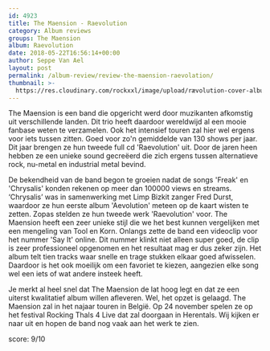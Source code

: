 ```yaml
---
id: 4923
title: The Maension - Raevolution
category: Album reviews
groups: The Maension
album: Raevolution
date: 2018-05-22T16:56:14+00:00
author: Seppe Van Ael
layout: post
permalink: /album-review/review-the-maension-raevolation/
thumbnail: >-
  https://res.cloudinary.com/rockxxl/image/upload/rævolution-cover-album-with-halo2kopie.png
---
```

The Maension is een band die opgericht werd door muzikanten afkomstig uit verschillende landen. Dit trio heeft daardoor wereldwijd al een mooie fanbase weten te verzamelen. Ook het intensief touren zal hier wel ergens voor iets tussen zitten. Goed voor zo'n gemiddelde van 130 shows per jaar. Dit jaar brengen ze hun tweede full cd 'Raevolution' uit. Door de jaren heen hebben ze een unieke sound gecreëerd die zich ergens tussen alternatieve rock, nu-metal en industrial metal bevind.

De bekendheid van de band begon te groeien nadat de songs 'Freak' en 'Chrysalis' konden rekenen op meer dan 100000 views en streams. ‘Chrysalis’ was in samenwerking met Limp Bizkit zanger Fred Durst, waardoor ze hun eerste album 'Aevolution' meteen op de kaart wisten te zetten. Zopas stelden ze hun tweede werk 'Raevolution' voor. The Maension heeft een zeer unieke stijl die we het best kunnen vergelijken met een mengeling van Tool en Korn. Onlangs zette de band een videoclip voor het nummer 'Say It' online. Dit nummer klinkt niet alleen super goed, de clip is zeer professioneel opgenomen en het resultaat mag er dus zeker zijn. Het album telt tien tracks waar snelle en trage stukken elkaar goed afwisselen. Daardoor is het ook moeilijk om een favoriet te kiezen, aangezien elke song wel een iets of wat andere insteek heeft.

Je merkt al heel snel dat The Maension de lat hoog legt en dat ze een uiterst kwalitatief album willen afleveren. Wel, het opzet is gelaagd. The Maension zal in het najaar touren in België. Op 24 november spelen ze op het festival Rocking Thals 4 Live dat zal doorgaan in Herentals. Wij kijken er naar uit en hopen de band nog vaak aan het werk te zien.

score: 9/10
